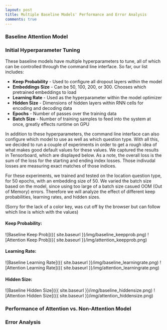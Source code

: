```yaml
---
layout: post
title: Multiple Baseline Models' Performance and Error Analysis
comments: true
---
```


### [](#header-3)Baseline Attention Model

### [](#header-3)Initial Hyperparameter Tuning

These baseline models have multiple hyperparameters to tune, all of which can be controlled through the command line interface. So far, our list includes:

- **Keep Probability** - Used to configure all dropout layers within the model
- **Embeddings Size** - Can be 50, 100, 200, or 300. Chooses which pretrained embeddings to load
- **Learning Rate** - Used as the hyperparameter within the model optimizer
- **Hidden Size** - Dimensions of hidden layers within RNN cells for encoding and decoding data
- **Epochs** - Number of passes over the training data
- **Batch Size** - Number of training samples to feed into the system at once, greatly effects runtime on GPU

In addition to these hyperparameters, the command line interface can also configure which model to use as well as which question type. With all this, we decided to run a couple of experiments in order to get a rough idea of what makes good default values for these values. We captured the results in Tensorboard, which are displayed below. As a note, the overall loss is the sum of the loss for the starting and ending index losses. Those indivudal losses are measuring exact matches of those indices.

For these experiments, we trained and tested on the location question type, for 50 epochs, with an embedding size of 50. We varied the batch size based on the model, since using too large of a batch size casued OOM (Out of Memory) errors. Therefore we will analyze the effect of different keep probabilities, learning rates, and hidden sizes.

(Sorry for the lack of a color key, was cut off by the browser but can follow which line is which with the values)

#### [](#header-4)Keep Probability:
![Baseline Keep Prob]({{ site.baseurl }}/img/baseline_keepprob.png) 
![Attention Keep Prob]({{ site.baseurl }}/img/attention_keepprob.png) 

#### [](#header-4)Learning Rate:
![Baseline Learning Rate]({{ site.baseurl }}/img/baseline_learningrate.png) 
![Attention Learning Rate]({{ site.baseurl }}/img/attention_learningrate.png) 

#### [](#header-4)Hidden Size:
![Baseline Hidden Size]({{ site.baseurl }}/img/baseline_hiddensize.png) 
![Attention Hidden Size]({{ site.baseurl }}/img/attention_hiddensize.png) 


### [](#header-3)Performance of Attention vs. Non-Attention Model

### Error Analysis

